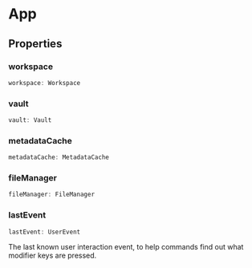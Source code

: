 # App



## Properties

### workspace

```ts
workspace: Workspace
```



### vault

```ts
vault: Vault
```



### metadataCache

```ts
metadataCache: MetadataCache
```



### fileManager

```ts
fileManager: FileManager
```



### lastEvent

```ts
lastEvent: UserEvent
```

The last known user interaction event, to help commands find out what modifier keys are pressed.

